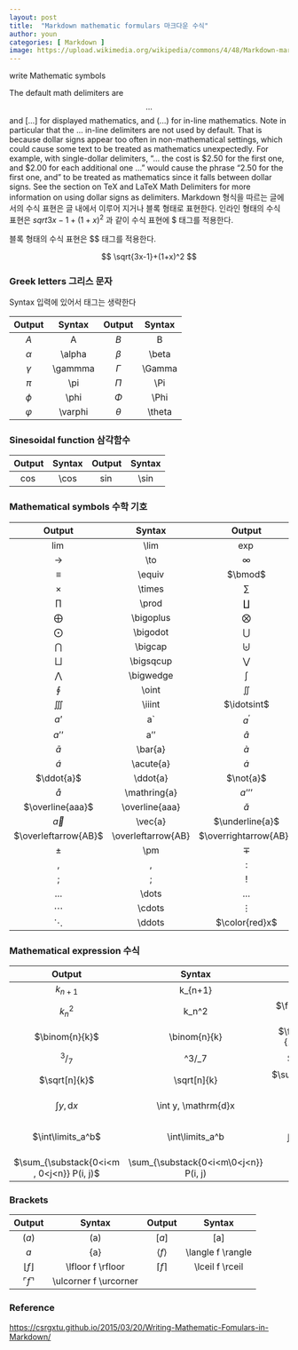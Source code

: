```yaml
---
layout: post
title:  "Markdown mathematic formulars 마크다운 수식"
author: youn
categories: [ Markdown ]
image: https://upload.wikimedia.org/wikipedia/commons/4/48/Markdown-mark.svg
---
```


write Mathematic symbols

The default math delimiters are $$...$$ and \[...\] for displayed mathematics, and \(...\) for in-line mathematics. Note in particular that the $...$ in-line delimiters are not used by default. That is because dollar signs appear too often in non-mathematical settings, which could cause some text to be treated as mathematics unexpectedly. For example, with single-dollar delimiters, “… the cost is \$2.50 for the first one, and $2.00 for each additional one …” would cause the phrase “2.50 for the first one, and” to be treated as mathematics since it falls between dollar signs. See the section on TeX and LaTeX Math Delimiters for more information on using dollar signs as delimiters.
Markdown 형식을 따르는 글에서의 수식 표현은 글 내에서 이루어 지거나 블록 형태로 표현한다. 인라인 형태의 수식 표현은 $sqrt{3x-1}+(1+x)^2$ 과 같이 수식 표현에 $ 태그를 적용한다. 


블록 형태의 수식 표현은 $$ 태그를 적용한다. 

$$
\sqrt{3x-1}+(1+x)^2
$$


### Greek letters 그리스 문자

Syntax 입력에 있어서 태그는 생략한다  


| Output               | Syntax              | Output               | Syntax              |  
|:---:                 |:---:                |:---:                 |:---:                |  
| $A$	               | A                   | $B$	                | B                   |  
| $\alpha$	           | \alpha              | $\beta$	            | \beta               |  
| $\gamma$	           | \gammma             | $\Gamma$             | \Gamma              |  
| $\pi$                | \pi                 | $\Pi$	            | \Pi                 |  
| $\phi$               | \phi                | $\Phi$	           | \Phi                |  
| $\varphi$	           | \varphi             | $\theta$	           | \theta              |  


### Sinesoidal function 삼각함수


| Output | Syntax    | Output | Syntax   |  
|:---:   |:---:   |:---:   |:---:     |  
| $\cos$ | \cos | $\sin$ | \sin |  


### Mathematical symbols 수학 기호 

| Output | Syntax    | Output | Syntax   |
|:---:   |:---:   |:---:   |:---:     |
| $\lim$ | \lim | $\exp$ | \exp |
| $\to$ | \to | $\infty$ | \infty |
| $\equiv$ | \equiv | $\bmod$ | \bmod |
| $\times$ | \times | $\sum$ | \sum |
| $\prod$ |	\prod | $\coprod$ |	\coprod |
| $\bigoplus$ |	\bigoplus | $\bigotimes$ | \bigotimes |
| $\bigodot$ | \bigodot | $\bigcup$ |	\bigcup |
| $\bigcap$ | \bigcap | $\biguplus$ |	\biguplus |
| $\bigsqcup$ | \bigsqcup | $\bigvee$ |	\bigvee |
| $\bigwedge$ |	\bigwedge | $\int$ | \int |
| $\oint$ |	\oint | $\iint$	| \iint |
| $\iiint$ | \iiint | $\idotsint$ |	\idotsint |
| $a’$ | a` | $a^{\prime}$ | a^{\prime} |
| $a’’$ | a’’ | $\hat{a}$ |	hat{a} |
| $\bar{a}$ | \bar{a} | $\grave{a}$ | \grave{a} |
| $\acute{a}$ |	\acute{a} | $\dot{a}$ | \dot{a} |
| $\ddot{a}$ | \ddot{a} | $\not{a}$ | \not{a} |
| $\mathring{a}$ | \mathring{a} | $a’’’$ | a’’’ |
| $\overline{aaa}$	| \overline{aaa} | $\check{a}$ | \check{a} |
| $\vec{a}$ |	\vec{a} | $\underline{a}$ |	\underline{a} |
| $\overleftarrow{AB}$ | \overleftarrow{AB} |$\overrightarrow{AB}$ | \overrightarrow{AB} |
| $\pm$ |	\pm | $\mp$	 | \mp | 
| $,$	| , | $:$ |	: |
| $;$ |	; | $!$ |	! |
| $\dots$ |	\dots | $\ldots$ |	\ldots |
| $\cdots$ |	\cdots |$\vdots$ |	\vdots |
| $\ddots$ |	\ddots |$\color{red}x$ |	\color{red}x |


### Mathematical expression 수식

| Output | Syntax    | Output | Syntax   |
|:---:   |:---:   |:---:   |:---:     |
| $k_{n+1}$ | k_{n+1} | $n^2$ |	n^2 |
| $k_n^2$ |	k_n^2 | $\frac{n!}{k!(n-k)!}$ |	\frac{n!}{k!(n-k)!} |
| $\binom{n}{k}$ | \binom{n}{k} | $\frac{\frac{x}{1}}{x - y}$ | \frac{\frac{x}{1}}{x - y} |
| $^3/_7$ | ^3/_7 | $\sqrt{k}$ | \sqrt{k} |
| $\sqrt[n]{k}$ | \sqrt[n]{k} | $\sum_{i=1}^{10} t_i$ | \sum_{i=1}^{10} t_i |
| $\int y, \mathrm{d}x$	| \int y, \mathrm{d}x |$\int y \mathrm{d}x$ |	\int y \mathrm{d}x |
| $\int\limits_a^b$	 | \int\limits_a^b | $\int_0^\infty \mathrm{e}^{-x},\mathrm{d}x$ | \int_0^\infty \mathrm{e}^{-x},\mathrm{d}x | 
| $\sum_{\substack{0<i<m , 0<j<n}} P(i, j)$ | \sum_{\substack{0<i<m\0<j<n}} P(i, j) |  


### Brackets 

| Output | Syntax    | Output | Syntax   |
|:---:   |:---:   |:---:   |:---:     |
| $(a)$ |	(a) | $[a]$	| [a] |
| ${a}$	| {a} | $\langle f \rangle$ |	\langle f \rangle |
| $\lfloor f \rfloor$ |	\lfloor f \rfloor | $\lceil f \rceil$	| \lceil f \rceil |
| $\ulcorner f \urcorner$ |	\ulcorner f \urcorner |


### Reference

https://csrgxtu.github.io/2015/03/20/Writing-Mathematic-Fomulars-in-Markdown/
